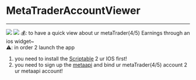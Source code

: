 # MetaTraderAccountViewer

---
![](https://github.com/xushunke/MetaTraderAccountViewer/blob/master/resource/img_practice.jpeg?raw=true)
![](https://github.com/xushunke/MetaTraderAccountViewer/blob/master/resource/img_m.jpeg?raw=true)
💰: to have a quick view about ur metaTrader(4/5) Earnings through an ios widget~  
⚠️: in order 2 launch the app 
1. you need to install the [Scriptable]([https://scriptable.app]) 2 ur IOS first!
2. you need to sign up the [metaapi]([https://app.metaapi.cloud]) and bind ur metaTrader(4/5) account 2 ur metaapi account!


